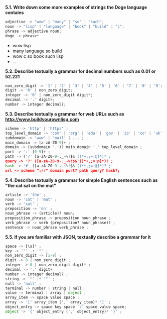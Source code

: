 **5.1. Write down some more examples of strings the Doge language contains**

```python
adjective -> "wow" | "many" | "so" | "such";
noun -> "lisp" | "language" | "book" | "build" | "c";
phrase -> adjective noun;
doge -> phrase*
```

- wow lisp
- many language so build
- wow c so book such lisp
- ...

**5.2. Describe textually a grammar for decimal numbers such as 0.01 or 52.221**

```python
non_zero_digit -> '1' | '2' | '3' | '4' | '5' | '6' | '7' | '8' | '9';
digit -> '0' | non_zero_digit;
integer -> '0' | non_zero_digit digit*;
decimal -> '.' digit+;
number -> integer decimal?;
```

**5.3. Describe textually a grammar for web URLs such as http://www.buildyourownlisp.com**

```python
scheme -> 'http' | 'https' ;
top_level_domain -> 'com' | 'org' | 'edu' | 'gov' | 'io' | 'co' | 'uk' | 'us' | ... ;
subdomain -> 'www' | 'mail' | ... ;
main_domain -> [a-zA-Z0-9]+ ;
domain -> (subdomain '.')? main_domain '.' top_level_domain ;
port -> ':' [0-9]+ ;
path -> ('/' [a-zA-Z0-9-._~%!$&'()*+,;=:@]*)* ;
query -> '?' ([a-zA-Z0-9-._~%!$&'()*+,;=:@]*)? ;
hash -> '#' ([a-zA-Z0-9-._~%!$&'()*+,;=:@]*)? ;
url -> scheme "://" domain port? path query? hash?;
```

**5.4. Describe textually a grammar for simple English sentences such as "the cat sat on the mat"**

```python
article -> 'the' ;
noun -> 'cat' | 'mat' ;
verb -> 'sat' ;
preposition -> 'on' ;
noun_phrase -> (article)? noun;
preposition_phrase -> preposition noun_phrase ;
verb_phrase -> verb (preposition? noun_phrase)? ;
sentence -> noun_phrase verb_phrase ;
```

**5.5. If you are familiar with JSON, textually describe a grammar for it**

```python
space -> [\s]* ;
key -> '"' .+ '"' ;
non_zero_digit -> [1-9] ;
digit -> 0 | non_zero_digit ;
integer -> 0 | non_zero_digit digit* ;
decimal -> '.' digit+
number -> integer decimal? ;
string -> '"' .* '"' ;
null -> 'null' ;
terminal -> number | string | null ;
value -> terminal | array | object ;
array_item -> space value space ;
array -> '[' array_item (',' array_item)* ']' ;
object_entry -> space key space ':' space value space;
object -> '{' object_entry (',' object_entry)* '}' ;
```
